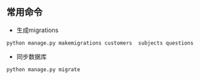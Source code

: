 ## 常用命令

- 生成migrations

```shell
python manage.py makemigrations customers  subjects questions   

```

- 同步数据库

```
python manage.py migrate
```